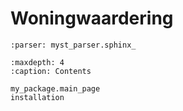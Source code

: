 # Woningwaardering

```{include} ../README.md
:parser: myst_parser.sphinx_
```

```{toctree}
:maxdepth: 4
:caption: Contents

my_package.main_page
installation
```
